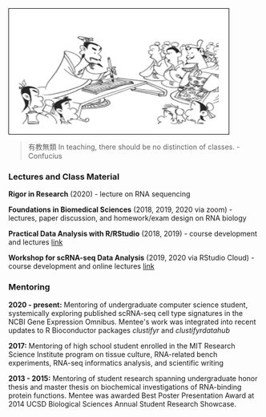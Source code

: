 <img align="center" width="399" height="210" src="conf.png" style="padding:20px;border:1px solid black;background-color:white;" title="Countless Pacmans have been drawn in my career.">

> 有教無類 In teaching, there should be no distinction of classes. - Confucius

### Lectures and Class Material
**Rigor in Research** (2020) - lecture on RNA sequencing

**Foundations in Biomedical Sciences** (2018, 2019, 2020 via zoom) - lectures, paper discussion, and homework/exam design on RNA biology

**Practical Data Analysis with R/RStudio** (2018, 2019) - course development and lectures [link](rnabioco.github.io/practical-data-analysis)

**Workshop for scRNA-seq Data Analysis** (2019, 2020 via RStudio Cloud) - course development and online lectures [link](rnabioco.github.io/cellar)

### Mentoring
**2020 - present:** Mentoring of undergraduate computer science student, systemically exploring published scRNA-seq cell type signatures in the NCBI Gene Expression Omnibus. Mentee's work was integrated into recent updates to R Bioconductor packages *clustifyr* and *clustifyrdatahub*

**2017:** Mentoring of high school student enrolled in the MIT Research Science Institute program on tissue culture, RNA-related bench experiments, RNA-seq informatics analysis, and scientific writing

**2013 - 2015:** Mentoring of student research spanning undergraduate honor thesis and master thesis on biochemical investigations of RNA-binding protein functions. Mentee was awarded Best Poster Presentation Award at 2014 UCSD Biological Sciences Annual Student Research Showcase.
